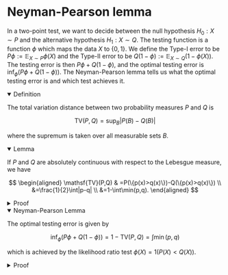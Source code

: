# Neyman-Pearson lemma

In a two-point test, we want to decide between the null hypothesis $H_{0}:X\sim P$ and the alternative hypothesis $H_{1}:X\sim Q$. The testing function is a function $\phi$ which maps the data $X$ to $\{0,1\}$. We define the Type-I error to be $P\phi:=\mathbb{E} _ {X\sim P}\phi(X)$ and the Type-II error to be $Q(1-\phi) := \mathbb{E} _ {X\sim Q}(1-\phi(X))$. The testing error is then $P\phi+Q(1-\phi)$, and the optimal testing error is $\inf_{\phi}(P\phi+Q(1-\phi))$. The Neyman-Pearson lemma tells us what the optimal testing error is and which test achieves it.  


<details open>
<summary>Definition</summary>

The total variation distance between two probability measures $P$ and $Q$ is

$$
\mathsf{TV}(P,Q)=\sup_{B}\left|P(B)-Q(B)\right|
$$

where the supremum is taken over all measurable sets $B$. 

</details>

<details open>
<summary>Lemma</summary>

If $P$ and $Q$ are absolutely continuous with respect to the Lebesgue measure, we have

$$
\begin{aligned}
\mathsf{TV}(P,Q) & =P(\{p(x)>q(x)\})-Q(\{p(x)>q(x)\}) \\ &=\frac{1}{2}\int|p-q| \\ &=1-\int\min(p,q).
\end{aligned}
$$

</details>


<details>
<summary>Proof</summary>

Let $A=\{p(x)>q(x)\}$. Then $\mathsf{TV}(P,Q)\geq P(A)-Q(A)$ by definition. For all measurable sets $B$, we have

$$
\begin{aligned}
|P(B)-Q(B)| &= \left|\int_{B}(p-q)\right| \\
	&=\left|\int_{B\cap A}(p-q)+\int_{B\cap A^{c}}(p-q)\right| \\
	&=\left|\int_{B\cap A}(p-q)-\int_{B\cap A^{c}}(q-p)\right| \\
	&\leq\max\left(\int_{B\cap A}(p-q),\int_{B\cap A^{c}}(q-p)\right) \\
	&\leq\max\left(\int_{A}(p-q),\int_{A^{c}}(q-p)\right) \\
	&=\max\left(P(A)-Q(A),Q(A^{c})-P(A^{c})\right) \\
	&=P(A)-Q(A).
\end{aligned}
$$

This proves the first equality. For the second, we note that

$$
P(A)-Q(A)=\int_{\{p>q\}}(p-q)=\int_{\{p>q\}}|p-q|,
$$

$$
Q(A^{c})-P(A^{c})=\int_{\{p\leq q\}}(q-p)=\int_{\{p\leq q\}}|p-q|,
$$

so from $P(A)-Q(A)=Q(A^{c})-P(A^{c})$ it follows that 

$$
2(P(A)-Q(A))=\int_{\{p>q\}}|p-q|+\int_{\{p\leq q\}}|p-q|=\int|p-q|
$$

which implies the second equality. For the third equality, we note that

$$
\begin{aligned}
2-2\int\min(p,q) &=\left(\int p-\int\min(p,q)\right)+\left(\int q-\int\min(p,q)\right) \\
	&=\left(\int p-\int_{A}q-\int_{A^{c}}p\right)+\left(\int q-\int_{A}q-\int_{A^{c}}p\right) \\
	&=\left(\int_{A}p-\int_{A}q\right)+\left(\int_{A^{c}}q-\int_{A^{c}}p\right) \\
	&=\int_{A}|p-q|+\int_{A^{c}}|p-q| \\
	&=\int|p-q|.
\end{aligned}
$$
</details>

<details open>
<summary>Neyman-Pearson Lemma</summary>

The optimal testing error is given by

$$
\inf_{\phi}(P\phi+Q(1-\phi))=1-\mathsf{TV}(P,Q)=\int\min(p,q)
$$

which is achieved by the likelihood ratio test $\phi(X)=1(P(X) < Q(X))$. 

</details>

<details>
<summary>Proof</summary>

For all $\phi$, we have 

$$
P\phi+Q(1-\phi) = \int p\phi+q(1-\phi)\geq\int\min(p,q),
$$

which shows that the optimal testing error is bounded below by $1-\mathsf{TV}(P,Q)=\int\min(p,q)$. For the upper bound, we have

$$
\inf_{\phi} (P\phi+Q(1-\phi)) \leq P(\{ p < q \}) + Q(\{ p \geq q \})=1-\mathsf{TV}(P,Q).
$$

</details>
